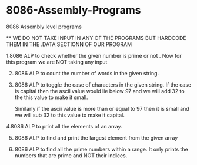 # 8086-Assembly-Programs
8086 Assembly level programs 

** WE DO NOT TAKE INPUT IN ANY OF THE PROGRAMS BUT HARDCODE THEM IN THE .DATA SECTIONN OF OUR PROGRAM

1.8086 ALP to check whether the given number is prime or not .
      Now for this program we are NOT taking any input  

2. 8086 ALP to count the number of words in the given string.
3. 8086 ALP to toggle the case of characters in the given string. 
      If the case is capital then the ascii value would lie below 97 and we will add 32 to the this value 
      to make it small.
      
      Similarly if the ascii value is more than or equal to 97 then it is small and we will sub 32 to this value
      to make it capital. 
      
4.8086 ALP to print all the elements of an array.

5. 8086 ALP  to find and print the largest element from the given array 

6. 8086 ALP  to find all the prime numbers within a range. It only prints the numbers that are prime and NOT their 
      indices.
